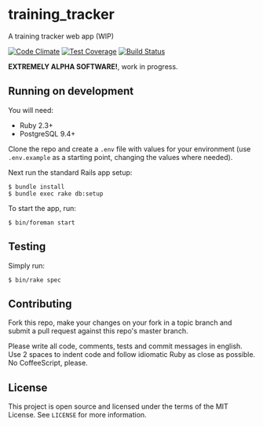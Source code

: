 # training_tracker

A training tracker web app (WIP)

[![Code Climate](https://codeclimate.com/github/rodrigotassinari/training_tracker/badges/gpa.svg)](https://codeclimate.com/github/rodrigotassinari/training_tracker)
[![Test Coverage](https://codeclimate.com/github/rodrigotassinari/training_tracker/badges/coverage.svg)](https://codeclimate.com/github/rodrigotassinari/training_tracker/coverage)
[![Build Status](https://travis-ci.org/rodrigotassinari/training_tracker.png?branch=master)](https://travis-ci.org/rodrigotassinari/training_tracker)

**EXTREMELY ALPHA SOFTWARE!**, work in progress.

## Running on development

You will need:

- Ruby 2.3+
- PostgreSQL 9.4+

Clone the repo and create a `.env` file with values for your environment (use `.env.example` as a starting point, changing the values where needed).

Next run the standard Rails app setup:

```
$ bundle install
$ bundle exec rake db:setup
```

To start the app, run:

```
$ bin/foreman start
```

## Testing

Simply run:

```
$ bin/rake spec
```

## Contributing

Fork this repo, make your changes on your fork in a topic branch and submit a pull request against this repo's master branch.

Please write all code, comments, tests and commit messages in english. Use 2 spaces to indent code and follow idiomatic Ruby as close as possible. No CoffeeScript, please.

## License

This project is open source and licensed under the terms of the MIT License. See `LICENSE` for more information.
